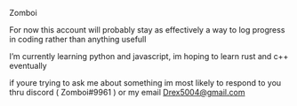 Zomboi

For now this account will probably stay as effectively a way to log progress in coding rather than anything usefull

I’m currently learning python and javascript, im hoping to learn rust and c++ eventually

if youre trying to ask me about something im most likely to respond to you thru 
discord ( Zomboi#9961 )
or my email
Drex5004@gmail.com
